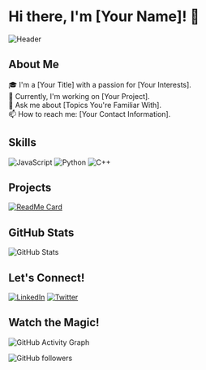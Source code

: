 # Hi there, I'm [Your Name]! 👋

![Header](https://your-header-image-url.com)

## About Me

🎓 I'm a [Your Title] with a passion for [Your Interests].  
🌱 Currently, I'm working on [Your Project].  
💬 Ask me about [Topics You're Familiar With].  
📫 How to reach me: [Your Contact Information].

## Skills

![JavaScript](https://img.shields.io/badge/-JavaScript-black?style=flat-square&logo=javascript) 
![Python](https://img.shields.io/badge/-Python-black?style=flat-square&logo=python) 
![C++](https://img.shields.io/badge/-C++-black?style=flat-square&logo=c%2b%2b)

## Projects

[![ReadMe Card](https://github-readme-stats.vercel.app/api/pin/?username=Hpro5&repo=yourrepo)](https://github.com/yourusername/yourrepo)

## GitHub Stats

![GitHub Stats](https://github-readme-stats.vercel.app/api?username=Hpro5&show_icons=true&theme=radical)

## Let's Connect!

[![LinkedIn](https://img.shields.io/badge/-LinkedIn-black?style=flat-square&logo=linkedin)](https://www.linkedin.com/in/yourprofile)
[![Twitter](https://img.shields.io/badge/-Twitter-black?style=flat-square&logo=twitter)](https://twitter.com/yourprofile)

## Watch the Magic!

![GitHub Activity Graph](https://activity-graph.herokuapp.com/graph?username=yourusername&theme=react-dark)

![GitHub followers](https://img.shields.io/github/followers/yourusername?style=social)


